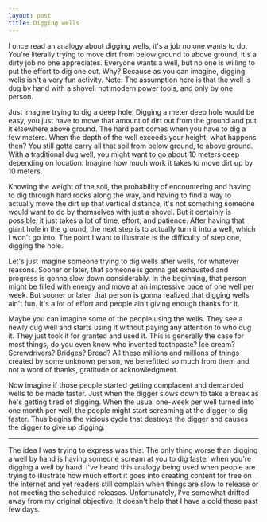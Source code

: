 ```yaml
---
layout: post
title: Digging wells
---
```


I once read an analogy about digging wells, it's a job no one wants to do. You're literally trying to move dirt from below ground to above ground, it's a dirty job no one appreciates. Everyone wants a well, but no one is willing to put the effort to dig one out. Why? Because as you can imagine, digging wells isn't a very fun activity. Note: The assumption here is that the well is dug by hand with a shovel, not modern power tools, and only by one person.

Just imagine trying to dig a deep hole. Digging a meter deep hole would be easy, you just have to move that amount of dirt out from the ground and put it elsewhere above ground. The hard part comes when you have to dig a few meters. When the depth of the well exceeds your height, what happens then? You still gotta carry all that soil from below ground, to above ground. With a traditional dug well, you might want to go about 10 meters deep depending on location. Imagine how much work it takes to move dirt up by 10 meters.

Knowing the weight of the soil, the probability of encountering and having to dig through hard rocks along the way, and having to find a way to actually move the dirt up that vertical distance, it's not something someone would want to do by themselves with just a shovel. But it certainly is possible, it just takes a lot of time, effort, and patience. After having that giant hole in the ground, the next step is to actually turn it into a well, which I won't go into. The point I want to illustrate is the difficulty of step one, digging the hole. 

Let's just imagine someone trying to dig wells after wells, for whatever reasons. Sooner or later, that someone is gonna get exhausted and progress is gonna slow down considerably. In the beginning, that person might be filled with energy and move at an impressive pace of one well per week. But sooner or later, that person is gonna realized that digging wells ain't fun. It's a lot of effort and people ain't giving enough thanks for it. 

Maybe you can imagine some of the people using the wells. They see a newly dug well and starts using it without paying any attention to who dug it. They just took it for granted and used it. This is generally the case for most things, do you even know who invented toothpaste? Ice cream? Screwdrivers? Bridges? Bread? All these millions and millions of things created by some unknown person, we benefitted so much from them and not a word of thanks, gratitude or acknowledgment. 

Now imagine if those people started getting complacent and demanded wells to be made faster. Just when the digger slows down to take a break as he's getting tired of digging. When the usual one-week per well turned into one month per well, the people might start screaming at the digger to dig faster. Thus begins the vicious cycle that destroys the digger and causes the digger to give up digging. 

---
The idea I was trying to express was this: The only thing worse than digging a well by hand is having someone scream at you to dig faster when you're digging a well by hand. I've heard this analogy being used when people are trying to illustrate how much effort it goes into creating content for free on the internet and yet readers still complain when things are slow to release or not meeting the scheduled releases. Unfortunately, I've somewhat drifted away from my original objective. It doesn't help that I have a cold these past few days.